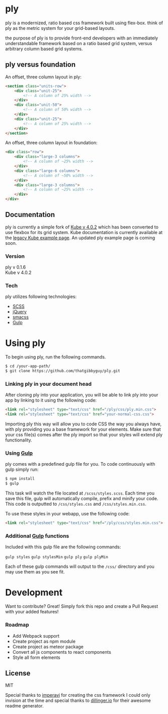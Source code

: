 # ply

ply is a modernized, ratio based css framework built using flex-box. think of ply as the metric system for your grid-based layouts.

the purpose of ply is to provide front-end developers with an immediately understandable framework based on a ratio based grid system, versus arbitrary column based grid systems.

## ply versus foundation

An offset, three column layout in ply:  
```html
<section class="units-row">
    <div class="unit-25">
        <!-- A column of 25% width -->
    </div>
    <div class="unit-50">
        <!-- A column of 50% width -->
    </div>
    <div class="unit-25">
        <!-- A column of 25% width -->
    </div>
</section>
```

An offset, three column layout in foundation:  
```html
<div class="row">
    <div class="large-3 columns">
        <!-- A column of ~25% width -->
    </div>
    <div class="large-6 columns">
        <!-- A column of ~50% width -->
    </div>
    <div class="large-3 columns">
        <!-- A column of ~25% width -->
    </div>
</div>
```

## Documentation 

ply is currently a simple fork of [Kube v 4.0.2] which has been converted to use flexbox for its grid system. Kube documentation is currently available at the [legacy Kube example page]. An updated ply example page is coming soon.

### Version
ply v 0.1.6  
Kube v 4.0.2  

### Tech
ply utilizes following technologies:

* [SCSS]
* [jQuery]
* [smacss]
* [Gulp]

# Using ply
To begin using ply, run the following commands.

```sh
$ cd /your-app-path/
$ git clone https://github.com/thatgibbyguy/ply.git
```

### Linking ply in your document head
After cloning ply into your application, you will be able to link ply into your app by linking to it using the following code:

```html
<link rel="stylesheet" type="text/css" href="/ply/css/ply.min.css">
<link rel="stylesheet" type="text/css" href="your-normal-css.css">
```
Importing ply this way will allow you to code CSS the way you always have, with ply providing you a base framework for your elements. Make sure that your css file(s) comes after the ply import so that your styles will extend ply functionality.

### Using [Gulp]
ply comes with a predefined gulp file for you. To code continuously with gulp simply run:

```sh
$ npm install
$ gulp
```
This task will watch the file located at `/scss/styles.scss`. Each time you save this file, gulp will automatically compile, prefix and minify your code. This code is outputted to `/css/styles.css` and `/css/styles.min.css`. 

To use these styles in your webapp, use the following code:

```html
<link rel="stylesheet" type="text/css" href="/ply/css/styles.min.css">
```

### Additional [Gulp] functions
Included with this gulp file are the following commands:  

`gulp styles` `gulp stylesMin` `gulp ply` `gulp plyMin`

Each of these gulp commands will output to the `/css/` directory and you may use them as you see fit. 

# Development

Want to contribute? Great! Simply fork this repo and create a Pull Request with your added features!

### Roadmap

 - Add Webpack support
 - Create project as npm module
 - Create project as meteor package
 - Convert all js components to react components
 - Style all form elements

License
----

MIT

Special thanks to [imperavi] for creating the css framework I could only invision at the time and special thanks to [dillinger.io] for their awesome readme generator.

[//]: # (These are reference links used in the body of this note and get stripped out when the markdown processor does its job. There is no need to format nicely because it shouldn't be seen. Thanks SO - http://stackoverflow.com/questions/4823468/store-comments-in-markdown-syntax)

   [Kube v 4.0.2]: <https://github.com/imperavi/kube>
   [thatgibbyguy]: <https://twitter.com/thatgibbyguy>
   [legacy Kube example page]: <http://k1.imperavi.com/>
   [SCSS]: <http://sass-lang.com/>
   [git-repo-url]: <https://github.com/thatgibbyguy/ply.git>
   [smacss]: <https://smacss.com>
   [gulp]: <http://gulpjs.com/>
   [grunt]: <http://gruntjs.com/>
   [jQuery]: <http://jquery.com>
   [dillinger.io]: <http://dillinger.io/>
   [imperavi]: <https://imperavi.com/>


